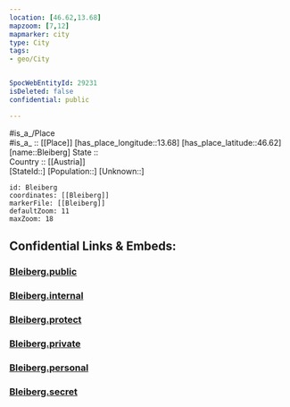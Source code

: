```yaml
---
location: [46.62,13.68] 
mapzoom: [7,12] 
mapmarker: city 
type: City
tags:
- geo/City


SpocWebEntityId: 29231
isDeleted: false
confidential: public

---
```

#is_a_/Place  
#is_a_ :: [[Place]] 
[has_place_longitude::13.68] 
[has_place_latitude::46.62] 
[name::Bleiberg] 
State ::  
Country :: [[Austria]]  
[StateId::] 
[Population::] 
[Unknown::] 


```leaflet
id: Bleiberg
coordinates: [[Bleiberg]] 
markerFile: [[Bleiberg]] 
defaultZoom: 11 
maxZoom: 18
```


## Confidential Links & Embeds: 

### [Bleiberg.public](/_public/\Earth\Continent\Europe\Europe~Central\Austria\Austrias_States\Kärnten\CityBleiberg.public.md) 

### [Bleiberg.internal](/_internal/\Earth\Continent\Europe\Europe~Central\Austria\Austrias_States\Kärnten\CityBleiberg.internal.md) 

### [Bleiberg.protect](/_protect/\Earth\Continent\Europe\Europe~Central\Austria\Austrias_States\Kärnten\CityBleiberg.protect.md) 

### [Bleiberg.private](/_private/\Earth\Continent\Europe\Europe~Central\Austria\Austrias_States\Kärnten\CityBleiberg.private.md) 

### [Bleiberg.personal](/_personal/\Earth\Continent\Europe\Europe~Central\Austria\Austrias_States\Kärnten\CityBleiberg.personal.md) 

### [Bleiberg.secret](/_secret/\Earth\Continent\Europe\Europe~Central\Austria\Austrias_States\Kärnten\CityBleiberg.secret.md)

